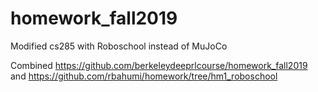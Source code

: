# homework_fall2019
Modified cs285 with Roboschool instead of MuJoCo

Combined https://github.com/berkeleydeeprlcourse/homework_fall2019 and https://github.com/rbahumi/homework/tree/hm1_roboschool
